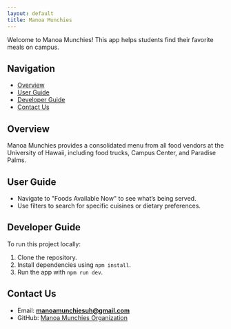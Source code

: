 ```yaml
---
layout: default
title: Manoa Munchies
---
```


Welcome to Manoa Munchies! This app helps students find their favorite meals on campus.

## Navigation
- [Overview](#overview)
- [User Guide](#user-guide)
- [Developer Guide](#developer-guide)
- [Contact Us](#contact-us)

## Overview
Manoa Munchies provides a consolidated menu from all food vendors at the University of Hawaii, including food trucks, Campus Center, and Paradise Palms.

## User Guide
- Navigate to "Foods Available Now" to see what’s being served.
- Use filters to search for specific cuisines or dietary preferences.

## Developer Guide
To run this project locally:
1. Clone the repository.
2. Install dependencies using `npm install`.
3. Run the app with `npm run dev`.

## Contact Us
- Email: **manoamunchiesuh@gmail.com**
- GitHub: [Manoa Munchies Organization](https://github.com/manoa-munchies)
